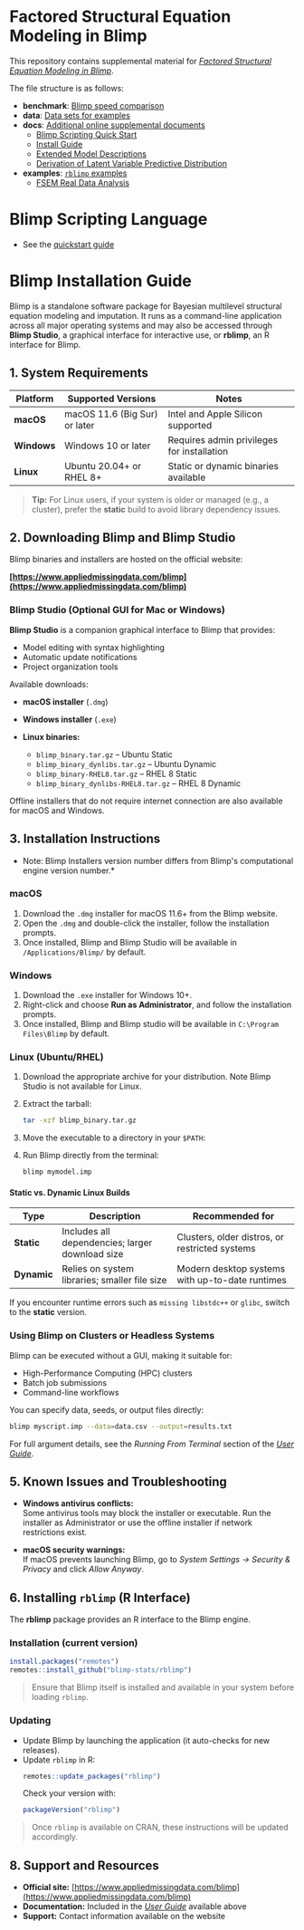 # Factored Structural Equation Modeling in Blimp

This repository contains supplemental material for [*Factored Structural Equation Modeling in Blimp*](https://osf.io/qrza9).

The file structure is as follows:

- **benchmark**: [Blimp speed comparison](benchmark)
- **data**: [Data sets for examples](data)
- **docs**: [Additional online supplemental documents](docs)
  - [Blimp Scripting Quick Start](docs/Blimp%20Scripting%20Quick%20Start.pdf)
  - [Install Guide](docs/Install-Guide.pdf)
  - [Extended Model Descriptions](docs/Extended%20Model%20Descriptions.pdf)
  - [Derivation of Latent Variable Predictive Distribution](docs/Derivation%20of%20Latent%20Variable%20Predictive%20Distribution.pdf)
- **examples**: [`rblimp` examples](examples)
  - [FSEM Real Data Analysis](examples/FSEM%20Real%20Data%20Analysis.pdf)

# Blimp Scripting Language

- See the [quickstart guide](docs/QUICKSTART.md)

# Blimp Installation Guide

Blimp is a standalone software package for Bayesian multilevel structural equation modeling and imputation. It runs as a command-line application across all major operating systems and may also be accessed through **Blimp Studio**, a graphical interface for interactive use, or **rblimp**, an R interface for Blimp.

## 1. System Requirements

| Platform  | Supported Versions | Notes |
|------------|--------------------|-------|
| **macOS** | macOS 11.6 (Big Sur) or later | Intel and Apple Silicon supported |
| **Windows** | Windows 10 or later | Requires admin privileges for installation |
| **Linux** | Ubuntu 20.04+ or RHEL 8+ | Static or dynamic binaries available |

> **Tip:** For Linux users, if your system is older or managed (e.g., a cluster), prefer the **static** build to avoid library dependency issues.

## 2. Downloading Blimp and Blimp Studio

Blimp binaries and installers are hosted on the official website:

**[https://www.appliedmissingdata.com/blimp](https://www.appliedmissingdata.com/blimp)**


### Blimp Studio (Optional GUI for Mac or Windows)

**Blimp Studio** is a companion graphical interface to Blimp that provides:
- Model editing with syntax highlighting  
- Automatic update notifications  
- Project organization tools


Available downloads:

- **macOS installer** (`.dmg`)
- **Windows installer** (`.exe`)
- **Linux binaries:**

   - `blimp_binary.tar.gz` – Ubuntu Static  
   - `blimp_binary_dynlibs.tar.gz` – Ubuntu Dynamic  
   - `blimp_binary-RHEL8.tar.gz` – RHEL 8 Static  
   - `blimp_binary_dynlibs-RHEL8.tar.gz` – RHEL 8 Dynamic  

Offline installers that do not require internet connection are also available for macOS and Windows.

## 3. Installation Instructions

* Note: Blimp Installers version number differs from Blimp's computational engine version number.*

### macOS
1. Download the `.dmg` installer for macOS 11.6+ from the Blimp website.
2. Open the `.dmg` and double-click the installer, follow the installation prompts.
3. Once installed, Blimp and Blimp Studio will be available in `/Applications/Blimp/` by default.

### Windows
1. Download the `.exe` installer for Windows 10+.
2. Right-click and choose **Run as Administrator**, and follow the installation prompts.
3. Once installed, Blimp and Blimp studio will be available in `C:\Program Files\Blimp` by default.


### Linux (Ubuntu/RHEL)
1. Download the appropriate archive for your distribution. Note Blimp Studio is not available for Linux. 
2. Extract the tarball:
   ```bash
   tar -xzf blimp_binary.tar.gz
   ```
3. Move the executable to a directory in your `$PATH`:

4. Run Blimp directly from the terminal:
   ```bash
   blimp mymodel.imp
   ```

#### Static vs. Dynamic Linux Builds

| Type | Description | Recommended for |
|------|--------------|----------------|
| **Static** | Includes all dependencies; larger download size | Clusters, older distros, or restricted systems |
| **Dynamic** | Relies on system libraries; smaller file size | Modern desktop systems with up-to-date runtimes |

If you encounter runtime errors such as `missing libstdc++` or `glibc`, switch to the **static** version.

### Using Blimp on Clusters or Headless Systems

Blimp can be executed without a GUI, making it suitable for:
- High-Performance Computing (HPC) clusters
- Batch job submissions
- Command-line workflows

You can specify data, seeds, or output files directly:
```bash
blimp myscript.imp --data=data.csv --output=results.txt
```

For full argument details, see the *Running From Terminal* section of the [*User Guide*](https://docs.google.com/document/d/1D3MS79CakuX9mVVvGH13B5nRd9XLttp69oGsvrIRK64/view?tab=t.0).

## 5. Known Issues and Troubleshooting

- **Windows antivirus conflicts:**  
  Some antivirus tools may block the installer or executable. Run the installer as Administrator or use the offline installer if network restrictions exist.

- **macOS security warnings:**  
  If macOS prevents launching Blimp, go to *System Settings → Security & Privacy* and click *Allow Anyway*.

## 6. Installing `rblimp` (R Interface)

The **rblimp** package provides an R interface to the Blimp engine.

### Installation (current version)
```r
install.packages("remotes")
remotes::install_github("blimp-stats/rblimp")
```

> Ensure that Blimp itself is installed and available in your system before loading `rblimp`.

### Updating
- Update Blimp by launching the application (it auto-checks for new releases).  
- Update `rblimp` in R:
  ```r
  remotes::update_packages("rblimp")
  ```
  Check your version with:
  ```r
  packageVersion("rblimp")
  ```

> Once `rblimp` is available on CRAN, these instructions will be updated accordingly.

## 8. Support and Resources

- **Official site:** [https://www.appliedmissingdata.com/blimp](https://www.appliedmissingdata.com/blimp)  
- **Documentation:** Included in the [*User Guide*](https://docs.google.com/document/d/1D3MS79CakuX9mVVvGH13B5nRd9XLttp69oGsvrIRK64/view?tab=t.0) available above
- **Support:** Contact information available on the website  

